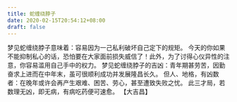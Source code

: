 ```yaml
---
title: 蛇缠绕脖子
date: 2020-02-15T20:54:12+08:00
draft: false
---
```


梦见蛇缠绕脖子意味着：容易因为一己私利破坏自己定下的规矩。
今天的你如果不能抑制私心的话，恐怕要在大家面前损失威信了！此外，为了讨得心仪异性的注意，你容易滥用自己手中的权力。
梦见蛇缠绕脖子的吉凶：青年期甚劳苦，因勤奋求上进而在中年末，虽可很顺利成功并发展隆昌长久。
但人、地格，有凶数者：在晚年或许会再产生艰难、困苦、劳心，甚至遭致失败之忧。
此三才局，若数理无凶，即无病，有病吃药便可速愈。
【大吉昌】